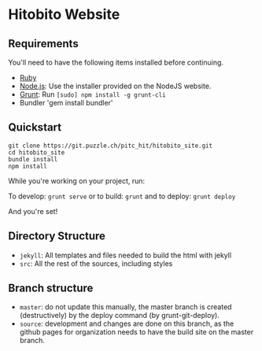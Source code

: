# Hitobito Website

## Requirements

You'll need to have the following items installed before continuing.

  * [Ruby](https://www.ruby-lang.org/en/documentation/installation/)
  * [Node.js](http://nodejs.org): Use the installer provided on the NodeJS website.
  * [Grunt](http://gruntjs.com/): Run `[sudo] npm install -g grunt-cli`
  * Bundler 'gem install bundler'

## Quickstart

	git clone https://git.puzzle.ch/pitc_hit/hitobito_site.git
	cd hitobito_site
	bundle install
	npm install


While you're working on your project, run:

To develop: `grunt serve`
or to build: `grunt`
and to deploy: `grunt deploy`

And you're set!

## Directory Structure

  * `jekyll`: All templates and files needed to build the html with jekyll
  * `src`: All the rest of the sources, including styles

## Branch structure

  * `master`: do not update this manually, the master branch is created (destructively) by the deploy command (by grunt-git-deploy).
  * `source`: development and changes are done on this branch, as the github pages for organization needs to have the build site on the master branch.